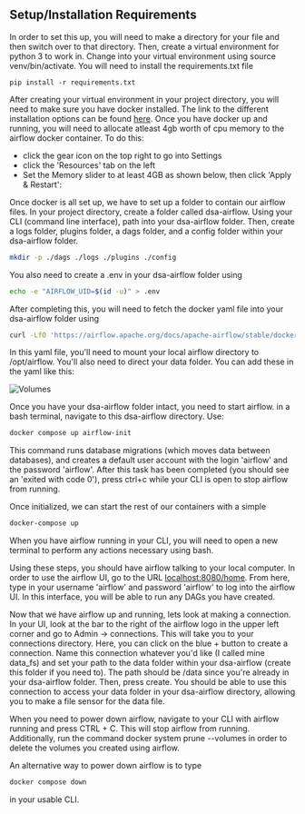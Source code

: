 ## Setup/Installation Requirements
In order to set this up, you will need to make a directory for your file and then switch over to that directory. Then, create a virtual environment for python 3 to work in. Change into your virtual environment using source venv/bin/activate. You will need to install the requirements.txt file

```
pip install -r requirements.txt
```

After creating your virtual environment in your project directory, you will need to make sure you have docker installed. The link to the different installation options can be found [here](https://docs.docker.com/engine/install/). Once you have docker up and running, you will need to allocate atleast 4gb worth of cpu memory to the airflow docker container. To do this:
- click the gear icon on the top right to go into Settings
- click the 'Resources' tab on the left 
- Set the Memory slider to at least 4GB as shown below, then click 'Apply & Restart':

Once docker is all set up, we have to set up a folder to contain our airflow files. In your project directory, create a folder called dsa-airflow. Using your CLI (command line interface), path into your dsa-airflow folder. Then, create a logs folder, plugins folder, a dags folder, and a config folder within your dsa-airflow folder.

```bash
mkdir -p ./dags ./logs ./plugins ./config
```

You also need to create a .env in your dsa-airflow folder using 

```bash
echo -e "AIRFLOW_UID=$(id -u)" > .env
```

After completing this, you will need to fetch the docker yaml file into your dsa-airflow folder using 

```bash
curl -LfO 'https://airflow.apache.org/docs/apache-airflow/stable/docker-compose.yaml'
```

In this yaml file, you'll need to mount your local airflow directory to /opt/airflow. You'll also need to direct your data folder. You can add these in the yaml like this:

![Volumes](/images/yaml_volumes.png)

Once you have your dsa-airflow folder intact, you need to start airflow. in a bash terminal, navigate to this dsa-airflow directory. Use:

```bash
docker compose up airflow-init
```

This command runs database migrations (which moves data between databases), and creates a default user account with the login 'airflow' and the password 'airflow'. After this task has been completed (you should see an 'exited with code 0'), press ctrl+c while your CLI is open to stop airflow from running. 

Once initialized, we can start the rest of our containers with a simple

```bash
docker-compose up
```

When you have airflow running in your CLI, you will need to open a new terminal to perform any actions necessary using bash. 

Using these steps, you should have airflow talking to your local computer. In order to use the airflow UI, go to the URL [localhost:8080/home](localhost:8080/home). From here, type in your username 'airflow' and password 'airflow' to log into the airflow UI. In this interface, you will be able to run any DAGs you have created.

Now that we have airflow up and running, lets look at making a connection. In your UI, look at the bar to the right of the airflow logo in the upper left corner and go to Admin -> connections. This will take you to your connections directory. Here, you can click on the blue + button to create a connection. Name this connection whatever you'd like (I called mine data_fs) and set your path to the data folder within your dsa-airflow (create this folder if you need to). The path should be /data since you're already in your dsa-airflow folder. Then, press create. You should be able to use this connection to access your data folder in your dsa-airflow directory, allowing you to make a file sensor for the data file. 

When you need to power down airflow, navigate to your CLI with airflow running and press CTRL + C. This will stop airflow from running. Additionally, run the command docker system prune --volumes in order to delete the volumes you created using airflow.

An alternative way to power down airflow is to type 

```bash
docker compose down
```

in your usable CLI. 